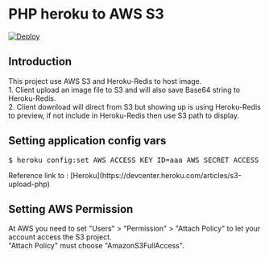 <h1>PHP heroku to AWS S3</h1>

<a href="https://heroku.com/deploy?template=https://github.com/PhyrexTsai/Heroku-AWS-S3-php.git">
<img src="https://camo.githubusercontent.com/c0824806f5221ebb7d25e559568582dd39dd1170/68747470733a2f2f7777772e6865726f6b7563646e2e636f6d2f6465706c6f792f627574746f6e2e706e67" alt="Deploy" data-canonical-src="https://www.herokucdn.com/deploy/button.png" style="max-width:100%;">
</a>

<h2>Introduction</h2>
This project use AWS S3 and Heroku-Redis to host image.<br>
1. Client upload an image file to S3 and will also save Base64 string to Heroku-Redis.<br>
2. Client download will direct from S3 but showing up is using Heroku-Redis to preview, if not include in Heroku-Redis then use S3 path to display.

<h2>Setting application config vars</h2>
<div class="CodeRay">
  <div class="code"><pre><span class="prompt">$</span><span class="function"> heroku config:set AWS_ACCESS_KEY_ID=aaa AWS_SECRET_ACCESS_KEY=bbb S3_BUCKET=ccc
</span></pre></div>
</div>
Reference link to : [Heroku](https://devcenter.heroku.com/articles/s3-upload-php)<br>
<h2>Setting AWS Permission</h2>
At AWS you need to set "Users" > "Permission" > "Attach Policy" to let your account access the S3 project.<br>
"Attach Policy" must choose "AmazonS3FullAccess".<br>
